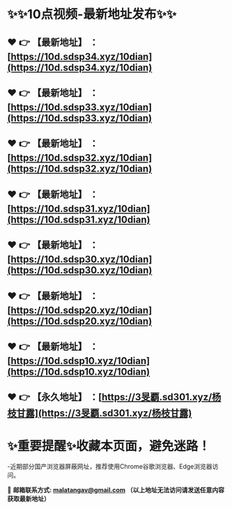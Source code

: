 :sparkles::sparkles:10点视频-最新地址发布:sparkles::sparkles:
==
:heart: :point_right: 【最新地址】 ：[https://10d.sdsp34.xyz/10dian](https://10d.sdsp34.xyz/10dian)
------
:heart: :point_right: 【最新地址】 ：[https://10d.sdsp33.xyz/10dian](https://10d.sdsp33.xyz/10dian)
------
:heart: :point_right: 【最新地址】 ：[https://10d.sdsp32.xyz/10dian](https://10d.sdsp32.xyz/10dian)
------
:heart: :point_right: 【最新地址】 ：[https://10d.sdsp31.xyz/10dian](https://10d.sdsp31.xyz/10dian)
------
:heart: :point_right: 【最新地址】 ：[https://10d.sdsp30.xyz/10dian](https://10d.sdsp30.xyz/10dian)
------
:heart: :point_right: 【最新地址】 ：[https://10d.sdsp20.xyz/10dian](https://10d.sdsp20.xyz/10dian)
------
:heart: :point_right: 【最新地址】 ：[https://10d.sdsp10.xyz/10dian](https://10d.sdsp10.xyz/10dian)
------
:heart: :point_right: 【永久地址】 ：[https://3旻覇.sd301.xyz/杨枝甘露](https://3旻覇.sd301.xyz/杨枝甘露)
------
:sparkles:重要提醒:sparkles:收藏本页面，避免迷路！
==
-近期部分国产浏览器屏蔽网址，推荐使用Chrome谷歌浏览器、Edge浏览器访问。

:e-mail: __邮箱联系方式: <malatangav@gmail.com> （以上地址无法访问请发送任意内容获取最新地址）__
